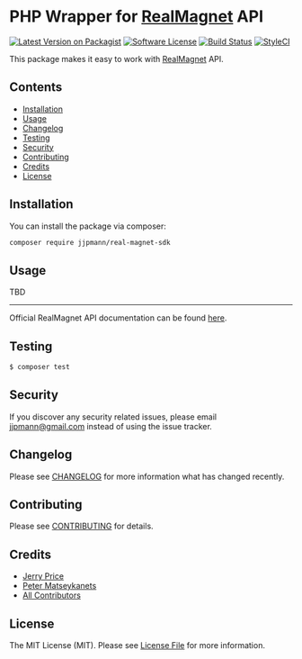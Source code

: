 # PHP Wrapper for [RealMagnet](http://www.realmagnet.com) API

[![Latest Version on Packagist](https://img.shields.io/packagist/v/jjpmann/real-magnet-sdk.svg?style=flat-square)](https://packagist.org/packages/jjpmann/real-magnet-sdk)
[![Software License](https://img.shields.io/badge/license-MIT-brightgreen.svg?style=flat-square)](LICENSE.md)
[![Build Status](https://img.shields.io/travis/jjpmann/real-magnet-sdk/master.svg?style=flat-square)](https://travis-ci.org/jjpmann/real-magnet-sdk)
[![StyleCI](https://styleci.io/repos/63074207/shield)](https://styleci.io/repos/63074207)

This package makes it easy to work with [RealMagnet](http://www.realmagnet.com) API.

## Contents

- [Installation](#installation)
- [Usage](#usage)
- [Changelog](#changelog)
- [Testing](#testing)
- [Security](#security)
- [Contributing](#contributing)
- [Credits](#credits)
- [License](#license)

## Installation

You can install the package via composer:

``` bash
composer require jjpmann/real-magnet-sdk
```

## Usage

TBD

---
Official RealMagnet API documentation can be found [here](https://dna.magnetmail.net/ApiAdapter/Rest/help
). 

## Testing

``` bash
$ composer test
```

## Security

If you discover any security related issues, please email jjpmann@gmail.com instead of using the issue tracker.

## Changelog

Please see [CHANGELOG](CHANGELOG.md) for more information what has changed recently.

## Contributing

Please see [CONTRIBUTING](CONTRIBUTING.md) for details.

## Credits

- [Jerry Price](https://github.com/jjpmann)
- [Peter Matseykanets](https://github.com/pmatseykanets)
- [All Contributors](../../contributors)

## License

The MIT License (MIT). Please see [License File](LICENSE.md) for more information.
